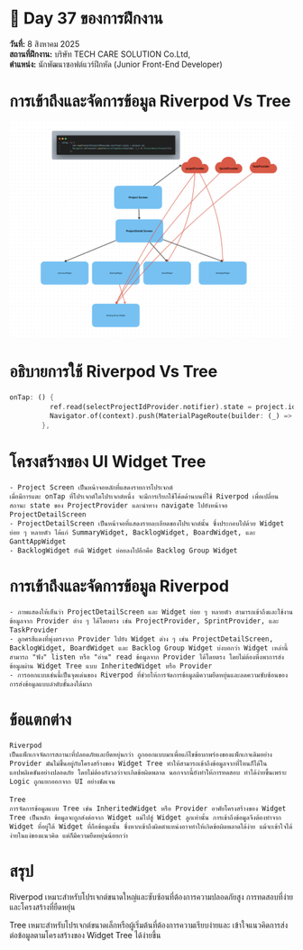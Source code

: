 # 📅 Day 37 ของการฝึกงาน
**วันที่:** 8 สิงหาคม 2025  
**สถานที่ฝึกงาน:** บริษัท TECH CARE SOLUTION Co.Ltd,  
**ตำแหน่ง:** นักพัฒนาซอฟต์แวร์ฝึกหัด (Junior Front-End Developer)

# การเข้าถึงและจัดการข้อมูล Riverpod Vs Tree
![Image riverpod](images/riverpodvstree.png)


# อธิบายการใช้ Riverpod Vs Tree

```dart
onTap: () {
          ref.read(selectProjectIdProvider.notifier).state = project.id;
          Navigator.of(context).push(MaterialPageRoute(builder: (_) => ProjectDetailScreen()));
        },
```

# โครงสร้างของ UI Widget Tree
```
- Project Screen เป็นหน้าจอหลักที่แสดงรายการโปรเจกต์
เมื่อมีการแตะ onTap ที่โปรเจกต์ใดโปรเจกต์หนึ่ง จะมีการเรียกใช้โค้ดด้านบนที่ใช้ Riverpod เพื่อเปลี่ยนสถานะ state ของ ProjectProvider และนำทาง navigate ไปยังหน้าจอ ProjectDetailScreen
- ProjectDetailScreen เป็นหน้าจอที่แสดงรายละเอียดของโปรเจกต์นั้น ซึ่งประกอบไปด้วย Widget ย่อย ๆ หลายตัว ได้แก่ SummaryWidget, BacklogWidget, BoardWidget, และ GanttAppWidget
- BacklogWidget ยังมี Widget ย่อยลงไปอีกคือ Backlog Group Widget
```

# การเข้าถึงและจัดการข้อมูล Riverpod
```
- ภาพแสดงให้เห็นว่า ProjectDetailScreen และ Widget ย่อย ๆ หลายตัว สามารถเข้าถึงและใช้งานข้อมูลจาก Provider ต่าง ๆ ได้โดยตรง เช่น ProjectProvider, SprintProvider, และ TaskProvider
- ลูกศรสีแดงที่พุ่งตรงจาก Provider ไปยัง Widget ต่าง ๆ เช่น ProjectDetailScreen, BacklogWidget, BoardWidget และ Backlog Group Widget บ่งบอกว่า Widget เหล่านี้สามารถ "ฟัง" listen หรือ "อ่าน" read ข้อมูลจาก Provider ได้โดยตรง โดยไม่ต้องพึ่งพาการส่งข้อมูลผ่าน Widget Tree แบบ InheritedWidget หรือ Provider
- การออกแบบเช่นนี้เป็นจุดเด่นของ Riverpod ที่ช่วยให้การจัดการข้อมูลมีความยืดหยุ่นและลดความซับซ้อนของการส่งข้อมูลแบบลำดับชั้นลงได้มาก
```

# ข้อแตกต่าง

```
Riverpod 
เป็นแพ็กเกจจัดการสถานะที่ปลอดภัยและยืดหยุ่นกว่า ถูกออกแบบมาเพื่อแก้ไขข้อบกพร่องของแพ็กเกจเดิมอย่าง Provider มันไม่ขึ้นอยู่กับโครงสร้างของ Widget Tree ทำให้สามารถเข้าถึงข้อมูลจากที่ไหนก็ได้ในแอปพลิเคชันอย่างปลอดภัย โดยไม่ต้องกังวลว่าจะเกิดข้อผิดพลาด นอกจากนี้ยังทำให้การทดสอบ ทำได้ง่ายขึ้นเพราะ Logic ถูกแยกออกจาก UI อย่างชัดเจน

Tree
การจัดการข้อมูลแบบ Tree เช่น InheritedWidget หรือ Provider อาศัยโครงสร้างของ Widget Tree เป็นหลัก ข้อมูลจะถูกส่งต่อจาก Widget แม่ไปสู่ Widget ลูกเท่านั้น การเข้าถึงข้อมูลจึงต้องทำจาก Widget ที่อยู่ใต้ Widget ที่ถือข้อมูลนั้น ซึ่งหากเข้าถึงผิดตำแหน่งอาจทำให้เกิดข้อผิดพลาดได้ง่าย แม้จะเข้าใจได้ง่ายในแง่ของแนวคิด แต่ก็มีความยืดหยุ่นน้อยกว่า

```

# สรุป

Riverpod เหมาะสำหรับโปรเจกต์ขนาดใหญ่และซับซ้อนที่ต้องการความปลอดภัยสูง การทดสอบที่ง่าย และโครงสร้างที่ยืดหยุ่น

Tree เหมาะสำหรับโปรเจกต์ขนาดเล็กหรือผู้เริ่มต้นที่ต้องการความเรียบง่ายและ
เข้าใจแนวคิดการส่งต่อข้อมูลตามโครงสร้างของ Widget Tree ได้ง่ายขึ้น